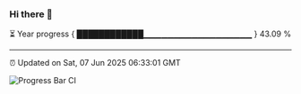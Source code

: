 ### Hi there 👋

⏳ Year progress { ████████████▁▁▁▁▁▁▁▁▁▁▁▁▁▁▁▁▁▁ } 43.09 %

---

⏰ Updated on Sat, 07 Jun 2025 06:33:01 GMT

![Progress Bar CI](https://github.com/ZhaoGui/ZhaoGui/workflows/Progress%20Bar%20CI/badge.svg)
